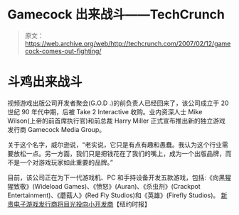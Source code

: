 # Gamecock 出来战斗——TechCrunch

> 原文：<https://web.archive.org/web/http://techcrunch.com/2007/02/12/gamecock-comes-out-fighting/>

# 斗鸡出来战斗

视频游戏出版公司开发者聚会(G.O.D .)的前负责人已经回来了，该公司成立于 20 世纪 90 年代中期，后被 Take 2 Interactive 收购。业内资深人士 Mike Wilson(上帝的前首席执行官)和前总裁 Harry Miller 正式宣布推出新的独立游戏发行商 Gamecock Media Group。

关于这个名字，威尔逊说，“老实说，它只是有点有趣和愚蠢。我认为这个行业需要放松一点。另一方面，我们只是把钱花在了我们的嘴上，成为一个出版品牌，而不是一个对游戏玩家如此重要的品牌。”

目前，该公司正在为下一代游戏机、PC 和手持设备开发五款游戏，包括:《向黑猩猩致敬》(Wideload Games)、《愤怒》(Auran)、《杀虫剂》(Crackpot Entertainment)、《蘑菇人》(Red Fly Studios)和《英雄》(Firefly Studios)。
 [新贵电子游戏发行商将目光投向小开发商](https://web.archive.org/web/20210301222157/http://www.nytimes.com/2007/02/12/technology/12videogame.html?ex=1328936400&en=355ec5b10933eab7&ei=5088&partner=rssnyt&emc=rss)【纽约时报】